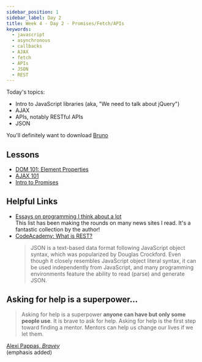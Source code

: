 ```yaml
---
sidebar_position: 1
sidebar_label: Day 2
title: Week 4 - Day 2 - Promises/Fetch/APIs
keywords:
  - javascript
  - asynchronous
  - callbacks
  - AJAX
  - fetch
  - APIs
  - JSON
  - REST
---
```


<!-- markdownlint-disable no-inline-html no-trailing-punctuation -->

Today's topics:

- Intro to JavaScript libraries (aka, "We need to talk about jQuery")
- AJAX
- APIs, notably RESTful APIs
- JSON

You'll definitely want to download [Bruno](https://www.usebruno.com/)

## Lessons

- [DOM 101: Element Properties](/docs/lessons/handling-user-input/dom/#element-properties)
- [AJAX 101](/docs/lessons/building-interactive-uis/ajax-101/)
- [Intro to Promises](/docs/lessons/building-interactive-uis/intro-to-promises/)

## Helpful Links

- [Essays on programming I think about a lot](https://www.benkuhn.net/progessays/)
  <br/>This list has been making the rounds on many news sites I read. It's a fantastic collection by the author!
- [CodeAcademy: What is REST?](https://www.codecademy.com/article/what-is-rest)
  <br/>
  > JSON is a text-based data format following JavaScript object syntax, which was popularized by Douglas Crockford. Even though it closely resembles JavaScript object literal syntax, it can be used independently from JavaScript, and many programming environments feature the ability to read (parse) and generate JSON.

## Asking for help is a superpower...

> Asking for help is a superpower **anyone can have but only some people use**. It is brave to ask for help. Asking for help is the first step toward finding a mentor. Mentors can help us change our lives if we let them.

[Alexi Pappas, _Bravey_](https://a.co/d/0WbHuSh)
<br/>(emphasis added)

